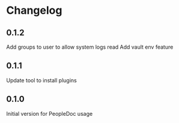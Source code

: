 Changelog
=========


0.1.2
------

Add groups to user to allow system logs read
Add vault env feature

0.1.1
-----

Update tool to install plugins

0.1.0
------

Initial version for PeopleDoc usage
